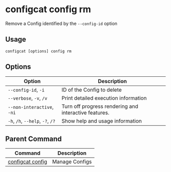 # configcat config rm
Remove a Config identified by the `--config-id` option
## Usage
```
configcat [options] config rm
```
## Options
| Option | Description |
| ------ | ----------- |
| `--config-id`, `-i` | ID of the Config to delete |
| `--verbose`, `-v`, `/v` | Print detailed execution information |
| `--non-interactive`, `-ni` | Turn off progress rendering and interactive features. |
| `-h`, `/h`, `--help`, `-?`, `/?` | Show help and usage information |
## Parent Command
| Command | Description |
| ------ | ----------- |
| [configcat config](configcat-config.md) | Manage Configs |
